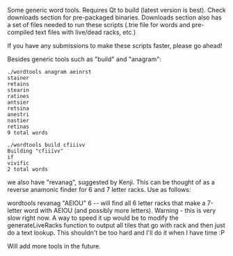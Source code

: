 Some generic word tools. Requires Qt to build (latest version is best). Check downloads section for pre-packaged binaries.
Downloads section also has a set of files needed to run these scripts (.trie file for words and pre-compiled text files
with live/dead racks, etc.)

If you have any submissions to make these scripts faster, please go ahead!

Besides generic tools such as "build" and "anagram":

```
./wordtools anagram aeinrst
stainer
retains
stearin
ratines
antsier
retsina
anestri
nastier
retinas
9 total words 
```

```
./wordtools build cfiiivv
Building "cfiiivv" 
if
vivific
2 total words 
```

 we also have "revanag", suggested by Kenji. This can be thought of as a reverse anamonic finder for 6 and 7 letter racks. Use as follows:

wordtools revanag "AEIOU" 6 -- will find all 6 letter racks that make a 7-letter word with AEIOU (and possibly more letters). Warning - this is very slow right now. A way to speed it up would be to modify the generateLiveRacks function to output all tiles that go with rack and then just do a text lookup. This shouldn't be too hard and I'll do it when I have time :P

Will add more tools in the future.